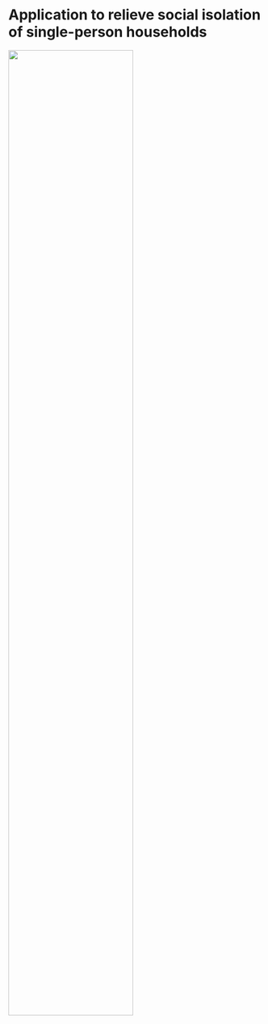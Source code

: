 # Application to relieve social isolation of single-person households

<img src="https://github.com/user-attachments/assets/9cac7f67-68a8-49d5-ab5c-8ce5029c1a5b" width=70%>
